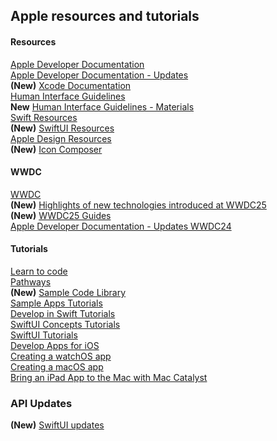## Apple resources and tutorials

#### Resources
[Apple Developer Documentation](https://developer.apple.com/documentation/)   
[Apple Developer Documentation - Updates](https://developer.apple.com/documentation/updates)   
**(New)** [Xcode Documentation](https://developer.apple.com/documentation/xcode)   
[Human Interface Guidelines](https://developer.apple.com/design/human-interface-guidelines/)   
**New** [Human Interface Guidelines - Materials](https://developer.apple.com/design/human-interface-guidelines/materials)   
[Swift Resources](https://developer.apple.com/swift/resources/)   
**(New)** [SwiftUI Resources](https://developer.apple.com/swiftui/resources/)   
[Apple Design Resources](https://developer.apple.com/design/resources/)   
**(New)** [Icon Composer](https://developer.apple.com/icon-composer/)   

#### WWDC
[WWDC](https://developer.apple.com/wwdc25/)   
**(New)** [Highlights of new technologies introduced at WWDC25](https://developer.apple.com/documentation/updates/wwdc2025/)   
**(New)** [WWDC25 Guides](https://developer.apple.com/wwdc25/guides/)   
[Apple Developer Documentation - Updates WWDC24](https://developer.apple.com/documentation/updates/wwdc2024)   

#### Tutorials
[Learn to code](https://developer.apple.com/learn/)   
[Pathways](https://developer.apple.com/pathways/)   
**(New)** [Sample Code Library](https://developer.apple.com/documentation/samplecode/)   
[Sample Apps Tutorials](https://developer.apple.com/tutorials/sample-apps)   
[Develop in Swift Tutorials](https://developer.apple.com/tutorials/develop-in-swift)  
[SwiftUI Concepts  Tutorials](https://developer.apple.com/tutorials/swiftui-concepts)   
[SwiftUI Tutorials](https://developer.apple.com/tutorials/swiftui/)   
[Develop Apps for iOS](https://developer.apple.com/tutorials/app-dev-training/)   
[Creating a watchOS app](https://developer.apple.com/tutorials/swiftui/creating-a-watchos-app/)   
[Creating a macOS app](https://developer.apple.com/tutorials/swiftui/creating-a-macos-app/)   
[Bring an iPad App to the Mac with Mac Catalyst](https://developer.apple.com/tutorials/mac-catalyst/)   

### API Updates   
**(New)** [SwiftUI updates](https://developer.apple.com/documentation/updates/swiftui)   